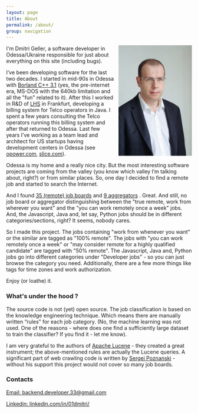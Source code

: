 ```yaml
---
layout: page
title: About
permalink: /about/
group: navigation
---
```

<img style='float:right;height:300px;width:199px;margin: 0px 0px 10px 10px;' src="/assets/img/selfie2_300_200.jpg" />
I'm Dmitri Geller, a software developer in Odessa/Ukraine responsible for just about everything on this site (including bugs). 

I’ve been developing software for the last two decades. I started in mid-90s in Odessa with [Borland C++ 3.1](https://en.wikipedia.org/wiki/Borland_C%2B%2B) (yes, the pre-internet era, MS-DOS with the 640kb limitation and all the "fun" related to it). After this I worked in R&D of [LHS](https://en.wikipedia.org/wiki/LHS_Telekommunikation) in Frankfurt, developing a billing system for Telco operators in Java. I spent a few years consulting the Telco operators running this billing system and after that returned to Odessa. Last few years I’ve working as a team lead and architect for US startups having development centers in Odessa (see [opower.com](https://opower.com), [slice.com](https://slice.com)).

Odessa is my home and a really nice city. But the most interesting software projects are coming from the valley (you know which valley I’m talking about, right?) or from similar places. So, one day I decided to find a remote job and started to search the Internet. 

And I found [35 (remote) job boards](https://github.com/lukasz-madon/awesome-remote-job#job-boards) and [9 aggregators](https://github.com/lukasz-madon/awesome-remote-job#job-boards-aggregators) . Great. And still, no job board or aggregator distinguishing between the "true remote, work from wherever you want" and the "you can work remotely once a week" jobs. And, the Javascript, Java and, let say, Python jobs should be in different categories/sections, right? It seems, nobody cares.

So I made this project. The jobs containing "work from whenever you want" or the similar are tagged as "100% remote". The jobs with "you can work remotely once a week" or "may consider remote for a highly qualified candidate" are tagged with "50% remote". The Javascript, Java and,  Python jobs go into different categories under "Developer jobs" - so you can just browse the category you need. Additionally, there are a few more things like tags for time zones and work authorization.

Enjoy (or loathe) it.



### What's under the hood ?
The source code is not (yet) open source. The job classification is based on the knowledge engineering technique. Which means there are manually written “rules” for each job category. (No, the machine learning was not used. One of the reasons - where does one find a sufficiently large dataset to train the classifier? If you find it - let me know). 

I am very grateful to the authors of [Apache Lucene](https://lucene.apache.org/core/) - they created a great instrument; the above-mentioned rules are actually the Lucene queries. A significant part of web crawling code is written by [Sergei Poznanski](https://www.linkedin.com/in/sergei-poznanski/) - without his support this project would not cover so many job boards.

### Contacts
<a href="mailto:%22Dmitri%20Geller%22%3cbackend.developer.33@gmail.com%3e">Email: backend.developer.33@gmail.com</a>

[Linkedin: linkedin.com/in/01dmitri/](https://www.linkedin.com/in/01dmitri/) 